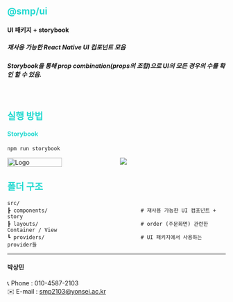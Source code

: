 <h2 style="color: #23d9d0;">@smp/ui</h2>

#### UI 패키지 + storybook
##### 재사용 가능한 React Native UI 컴포넌트 모음
##### Storybook을 통해 prop combination(props의 조합)으로 UI의 모든 경우의 수를 확인 할 수 있음.
<br/>

<h2 style="color: #23d9d0;">실행 방법</h2>

<h4 style="color: #23d9d0;">Storybook</h4>

```
npm run storybook
```
<div style="display:flex;">
    <img src="https://res.cloudinary.com/dodiw73nc/image/upload/v1700387566/%E1%84%89%E1%85%B3%E1%84%8F%E1%85%B3%E1%84%85%E1%85%B5%E1%86%AB%E1%84%89%E1%85%A3%E1%86%BA_2023-11-19_%E1%84%8B%E1%85%A9%E1%84%92%E1%85%AE_6.49.30_zux3ys.png" alt="Logo" style="width: 50%; vertical-align: middle; margin-right: 8px;">
    <img src="https://res.cloudinary.com/dodiw73nc/image/upload/v1700387407/%E1%84%89%E1%85%B3%E1%84%8F%E1%85%B3%E1%84%85%E1%85%B5%E1%86%AB%E1%84%89%E1%85%A3%E1%86%BA_2023-11-19_%E1%84%8B%E1%85%A9%E1%84%8C%E1%85%A5%E1%86%AB_12.14.43_ezo180.png">
</div>



<h2 style="color: #23d9d0;">폴더 구조</h2>

```                                  
src/                                      
┣ components/                              # 재사용 가능한 UI 컴포넌트 + story
┣ layouts/                                 # order (주문화면) 관련한 Container / View
┗ providers/                               # UI 패키지에서 사용하는 provider들
```


----

<h4>박상민</h4>

📞 Phone : 010-4587-2103  
✉️ E-mail : smp2103@yonsei.ac.kr